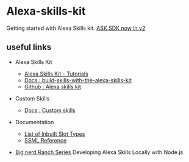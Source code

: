 # Alexa-skills-kit

Getting started with Alexa Skills kit.
[ASK SDK now in v2](https://github.com/alexa/alexa-skills-kit-sdk-for-nodejs/)

## useful links

- Alexa Skills Kit
	- [Alexa Skills Kit - Tutorials](https://developer.amazon.com/alexa-skills-kit/tutorials)
	- [Docs : build-skills-with-the-alexa-skills-kit](https://developer.amazon.com/docs/ask-overviews/build-skills-with-the-alexa-skills-kit.html)
	- [Github : Alexa skills kit](https://github.com/alexa/alexa-skills-kit-sdk-for-nodejs)

- Custom Skills
	- [Docs : Custom skills](https://developer.amazon.com/docs/custom-skills/understanding-custom-skills.html)

- Documentation
	- [List of Inbuilt Slot Types](https://developer.amazon.com/docs/custom-skills/slot-type-reference.html#list-types)
	- [SSML Reference](https://developer.amazon.com/docs/custom-skills/speech-synthesis-markup-language-ssml-reference.html)


- [Big nerd Ranch Series](https://developer.amazon.com/blogs/post/Tx3DV6ANE5HTG9H/Big-Nerd-Ranch-Series-Developing-Alexa-Skills-Locally-with-Node-js-Setting-Up-Yo) Developing Alexa Skills Locally with Node.js
